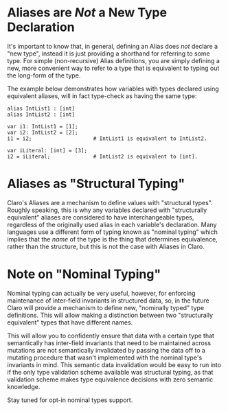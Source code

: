 # Aliases are *Not* a New Type Declaration

It's important to know that, in general, defining an Alias does *not* declare a "new type", instead it is just providing
a shorthand for referring to some type. For simple (non-recursive) Alias definitions, you are simply defining a new,
more convenient way to refer to a type that is equivalent to typing out the long-form of the type.

The example below demonstrates how variables with types declared using equivalent aliases, will in fact type-check as
having the same type:

```
alias IntList1 : [int]
alias IntList2 : [int]

var i1: IntList1 = [1];
var i2: IntList2 = [2];
i1 = i2;                    # IntList1 is equivalent to IntList2.

var iLiteral: [int] = [3];
i2 = iLiteral;              # IntList2 is equivalent to [int].
```

# Aliases as "Structural Typing"

Claro's Aliases are a mechanism to define values with "structural types". Roughly speaking, this is why any variables
declared with "structurally equivalent" aliases are considered to have interchangeable types, regardless of the
originally used alias in each variable's declaration. Many languages use a different form of typing
known as "nominal typing" which implies that the *name* of the type is the thing that determines equivalence, rather
than the structure, but this is not the case with Aliases in Claro.

# Note on "Nominal Typing"

Nominal typing can actually be very useful, however, for enforcing maintenance of inter-field invariants in structured
data, so, in the future Claro will provide a mechanism to define new, "nominally typed" type definitions. This will
allow making a distinction between two "structurally equivalent" types that have different names.

This will allow you to confidently ensure that data with a certain type that semantically has inter-field invariants
that need to be maintained across mutations are not semantically invalidated by passing the data off to a mutating
procedure that wasn't implemented with the nominal type's invariants in mind. This semantic data invalidation would be
easy to run into if the only type validation scheme available was structural typing, as that validation scheme makes
type equivalence decisions with zero semantic knowledge.

Stay tuned for opt-in nominal types support.